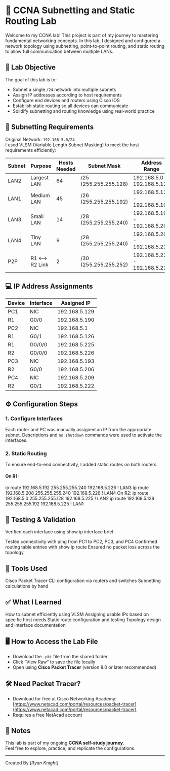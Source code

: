 # 🧠 CCNA Subnetting and Static Routing Lab

Welcome to my CCNA lab! This project is part of my journey to mastering fundamental networking concepts. In this lab, I designed and configured a network topology using subnetting, point-to-point routing, and static routing to allow full communication between multiple LANs.

## 🧾 Lab Objective

The goal of this lab is to:

- Subnet a single `/24` network into multiple subnets
- Assign IP addresses according to host requirements
- Configure end devices and routers using Cisco IOS
- Establish static routing so all devices can communicate
- Solidify subnetting and routing knowledge using real-world practice

## 🧮 Subnetting Requirements

Original Network: `192.168.5.0/24`  
I used VLSM (Variable Length Subnet Masking) to meet the host requirements efficiently:

| Subnet | Purpose         | Hosts Needed | Subnet Mask     | Address Range            | First Usable IP | Last Usable IP | Broadcast Address |
|--------|------------------|--------------|------------------|---------------------------|------------------|-----------------|--------------------|
| LAN2   | Largest LAN      | 64           | /25 (255.255.255.128) | 192.168.5.0 - 192.168.5.127 | 192.168.5.1     | 192.168.5.126   | 192.168.5.127     |
| LAN1   | Medium LAN       | 45           | /26 (255.255.255.192) | 192.168.5.128 - 192.168.5.191 | 192.168.5.129   | 192.168.5.190   | 192.168.5.191     |
| LAN3   | Small LAN        | 14           | /28 (255.255.255.240) | 192.168.5.192 - 192.168.5.207 | 192.168.5.193   | 192.168.5.206   | 192.168.5.207     |
| LAN4   | Tiny LAN         | 9            | /28 (255.255.255.240) | 192.168.5.208 - 192.168.5.223 | 192.168.5.209   | 192.168.5.222   | 192.168.5.223     |
| P2P    | R1 <--> R2 Link  | 2            | /30 (255.255.255.252) | 192.168.5.224 - 192.168.5.227 | 192.168.5.225   | 192.168.5.226   | 192.168.5.227     |

## 💻 IP Address Assignments

| Device | Interface | Assigned IP        |
|--------|-----------|--------------------|
| PC1    | NIC       | 192.168.5.129      |
| R1     | G0/0      | 192.168.5.190      |
| PC2    | NIC       | 192.168.5.1        |
| R1     | G0/1      | 192.168.5.126      |
| R1     | G0/0/0    | 192.168.5.225      |
| R2     | G0/0/0    | 192.168.5.226      |
| PC3    | NIC       | 192.168.5.193      |
| R2     | G0/0      | 192.168.5.206      |
| PC4    | NIC       | 192.168.5.209      |
| R2     | G0/1      | 192.168.5.222      |

## ⚙️ Configuration Steps

### 1. Configure Interfaces

Each router and PC was manually assigned an IP from the appropriate subnet. Descriptions and `no shutdown` commands were used to activate the interfaces.

### 2. Static Routing

To ensure end-to-end connectivity, I added static routes on both routers.

#### On R1:

ip route 192.168.5.192 255.255.255.240 192.168.5.226  ! LAN3
ip route 192.168.5.208 255.255.255.240 192.168.5.226  ! LAN4
On R2:
ip route 192.168.5.0   255.255.255.128 192.168.5.225  ! LAN2
ip route 192.168.5.128 255.255.255.192 192.168.5.225  ! LAN1

## 🧪 Testing & Validation
Verified each interface using show ip interface brief

Tested connectivity with ping from PC1 to PC2, PC3, and PC4
Confirmed routing table entries with show ip route
Ensured no packet loss across the topology

## 🧰 Tools Used
Cisco Packet Tracer
CLI configuration via routers and switches
Subnetting calculations by hand

## ✅ What I Learned
How to subnet efficiently using VLSM
Assigning usable IPs based on specific host needs
Static route configuration and testing
Topology design and interface documentation

## 🖥️ How to Access the Lab File
- Download the `.pkt` file from the shared folder
- Click “View Raw” to save the file locally
- Open using **Cisco Packet Tracer** (version 8.0 or later recommended)

## 🛠️ Need Packet Tracer?
- Download for free at Cisco Networking Academy:  
  [https://www.netacad.com/portal/resources/packet-tracer](https://www.netacad.com/portal/resources/packet-tracer)  
- Requires a free NetAcad account

## 🧠 Notes
This lab is part of my ongoing **CCNA self-study journey**.  
Feel free to explore, practice, and replicate the configurations.

---
Created By *[Ryan Knight]*
